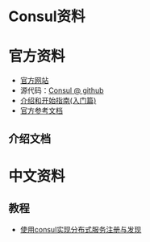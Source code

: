 Consul资料
===========

# 官方资料

- [官方网站](https://www.consul.io/)
- 源代码：[Consul @ github](https://github.com/hashicorp/consul)
- [介绍和开始指南(入门篇)](https://www.consul.io/intro/)
- [官方参考文档](https://www.consul.io/docs/index.html)

## 介绍文档


# 中文资料

## 教程

- [使用consul实现分布式服务注册与发现](http://tonybai.com/2015/07/06/implement-distributed-services-registery-and-discovery-by-consul/)


